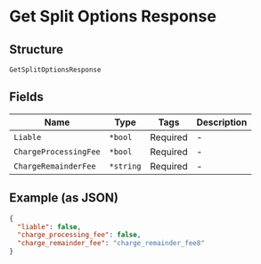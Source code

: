 
# Get Split Options Response

## Structure

`GetSplitOptionsResponse`

## Fields

| Name | Type | Tags | Description |
|  --- | --- | --- | --- |
| `Liable` | `*bool` | Required | - |
| `ChargeProcessingFee` | `*bool` | Required | - |
| `ChargeRemainderFee` | `*string` | Required | - |

## Example (as JSON)

```json
{
  "liable": false,
  "charge_processing_fee": false,
  "charge_remainder_fee": "charge_remainder_fee8"
}
```

